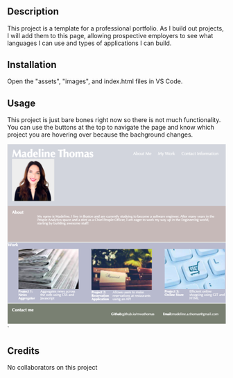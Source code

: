 # <Professional Portfolio>

## Description

This project is a template for a professional portfolio. As I build out projects, I will add them to this page, allowing prospective employers to see what languages I can use and types of applications I can build.

## Installation

Open the "assets", "images", and index.html files in VS Code.

## Usage

This project is just bare bones right now so there is not much functionality. You can use the buttons at the top to navigate the page and know which project you are hovering over because the bachground changes.

![Final Output](assets/images/screenshot.png) `

## Credits

No collaborators on this project
